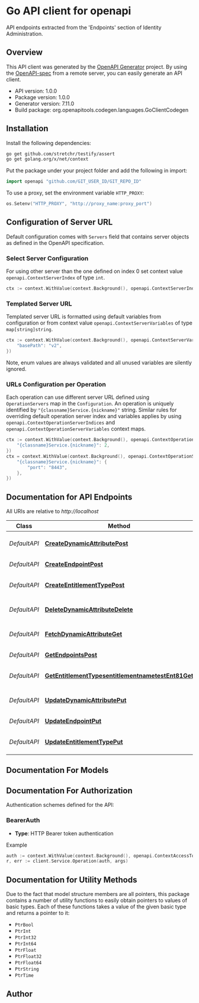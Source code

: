 # Go API client for openapi

API endpoints extracted from the 'Endpoints' section of Identity Administration.

## Overview
This API client was generated by the [OpenAPI Generator](https://openapi-generator.tech) project.  By using the [OpenAPI-spec](https://www.openapis.org/) from a remote server, you can easily generate an API client.

- API version: 1.0.0
- Package version: 1.0.0
- Generator version: 7.11.0
- Build package: org.openapitools.codegen.languages.GoClientCodegen

## Installation

Install the following dependencies:

```sh
go get github.com/stretchr/testify/assert
go get golang.org/x/net/context
```

Put the package under your project folder and add the following in import:

```go
import openapi "github.com/GIT_USER_ID/GIT_REPO_ID"
```

To use a proxy, set the environment variable `HTTP_PROXY`:

```go
os.Setenv("HTTP_PROXY", "http://proxy_name:proxy_port")
```

## Configuration of Server URL

Default configuration comes with `Servers` field that contains server objects as defined in the OpenAPI specification.

### Select Server Configuration

For using other server than the one defined on index 0 set context value `openapi.ContextServerIndex` of type `int`.

```go
ctx := context.WithValue(context.Background(), openapi.ContextServerIndex, 1)
```

### Templated Server URL

Templated server URL is formatted using default variables from configuration or from context value `openapi.ContextServerVariables` of type `map[string]string`.

```go
ctx := context.WithValue(context.Background(), openapi.ContextServerVariables, map[string]string{
	"basePath": "v2",
})
```

Note, enum values are always validated and all unused variables are silently ignored.

### URLs Configuration per Operation

Each operation can use different server URL defined using `OperationServers` map in the `Configuration`.
An operation is uniquely identified by `"{classname}Service.{nickname}"` string.
Similar rules for overriding default operation server index and variables applies by using `openapi.ContextOperationServerIndices` and `openapi.ContextOperationServerVariables` context maps.

```go
ctx := context.WithValue(context.Background(), openapi.ContextOperationServerIndices, map[string]int{
	"{classname}Service.{nickname}": 2,
})
ctx = context.WithValue(context.Background(), openapi.ContextOperationServerVariables, map[string]map[string]string{
	"{classname}Service.{nickname}": {
		"port": "8443",
	},
})
```

## Documentation for API Endpoints

All URIs are relative to *http://localhost*

Class | Method | HTTP request | Description
------------ | ------------- | ------------- | -------------
*DefaultAPI* | [**CreateDynamicAttributePost**](docs/DefaultAPI.md#createdynamicattributepost) | **Post** /createDynamicAttribute | Create Dynamic Attribute
*DefaultAPI* | [**CreateEndpointPost**](docs/DefaultAPI.md#createendpointpost) | **Post** /createEndpoint | Create Endpoint
*DefaultAPI* | [**CreateEntitlementTypePost**](docs/DefaultAPI.md#createentitlementtypepost) | **Post** /createEntitlementType | Create Entitlement Type
*DefaultAPI* | [**DeleteDynamicAttributeDelete**](docs/DefaultAPI.md#deletedynamicattributedelete) | **Delete** /deleteDynamicAttribute | Delete Dynamic Attribute
*DefaultAPI* | [**FetchDynamicAttributeGet**](docs/DefaultAPI.md#fetchdynamicattributeget) | **Get** /fetchDynamicAttribute | Fetch Dynamic Attributes
*DefaultAPI* | [**GetEndpointsPost**](docs/DefaultAPI.md#getendpointspost) | **Post** /getEndpoints | Get List of Endpoints
*DefaultAPI* | [**GetEntitlementTypesentitlementnametestEnt81Get**](docs/DefaultAPI.md#getentitlementtypesentitlementnametestent81get) | **Get** /getEntitlementTypes?entitlementname&#x3D;testEnt81 | Get List of Entitlement Types
*DefaultAPI* | [**UpdateDynamicAttributePut**](docs/DefaultAPI.md#updatedynamicattributeput) | **Put** /updateDynamicAttribute | Update Dynamic Attribute
*DefaultAPI* | [**UpdateEndpointPut**](docs/DefaultAPI.md#updateendpointput) | **Put** /updateEndpoint | Update Endpoint
*DefaultAPI* | [**UpdateEntitlementTypePut**](docs/DefaultAPI.md#updateentitlementtypeput) | **Put** /updateEntitlementType | Update Entitlement Type


## Documentation For Models



## Documentation For Authorization


Authentication schemes defined for the API:
### BearerAuth

- **Type**: HTTP Bearer token authentication

Example

```go
auth := context.WithValue(context.Background(), openapi.ContextAccessToken, "BEARER_TOKEN_STRING")
r, err := client.Service.Operation(auth, args)
```


## Documentation for Utility Methods

Due to the fact that model structure members are all pointers, this package contains
a number of utility functions to easily obtain pointers to values of basic types.
Each of these functions takes a value of the given basic type and returns a pointer to it:

* `PtrBool`
* `PtrInt`
* `PtrInt32`
* `PtrInt64`
* `PtrFloat`
* `PtrFloat32`
* `PtrFloat64`
* `PtrString`
* `PtrTime`

## Author



